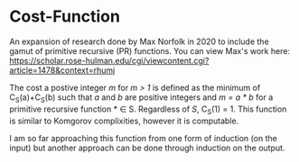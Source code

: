 # Cost-Function
An expansion of research done by Max Norfolk in 2020 to include the gamut of primitive recursive (PR) functions.
You can view Max's work here: https://scholar.rose-hulman.edu/cgi/viewcontent.cgi?article=1478&context=rhumj

The cost a postive integer *m* for *m > 1* is defined as the minimum of C<sub>S</sub>(a)+C<sub>S</sub>(b) such that *a* and *b* are positive integers and *m = a * b* for a primitive recursive function * &in; S. Regardless of *S*, C<sub>S</sub>(1) = 1. This function is similar to Komgorov complixities, however it is computable. 

I am so far approaching this function from one form of induction (on the input) but another approach can be done through induction on the output.
